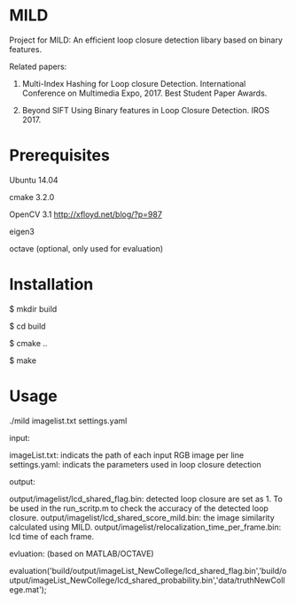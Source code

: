 # MILD
Project for MILD: An efficient loop closure detection libary based on binary features.

Related papers:

1.  Multi-Index Hashing for Loop closure Detection. International Conference on Multimedia Expo, 2017. Best Student Paper Awards. 

2.  Beyond SIFT Using Binary features in Loop Closure Detection. IROS 2017.

# Prerequisites  ################################################################

Ubuntu 14.04

cmake 3.2.0

OpenCV 3.1 http://xfloyd.net/blog/?p=987

eigen3

octave (optional, only used for evaluation)

# Installation ################################################################
$ mkdir build

$ cd build

$ cmake ..

$ make 



# Usage ##############################################################


./mild imagelist.txt settings.yaml

input:

imageList.txt: indicats the path of each input RGB image per line
settings.yaml: indicats the parameters used in loop closure detection

output:

output/imagelist/lcd_shared_flag.bin: detected loop closure are set as 1. To be used in the run_scritp.m to check the accuracy of the detected loop closure.
output/imagelist/lcd_shared_score_mild.bin: the image similarity calculated using MILD.
output/imagelist/relocalization_time_per_frame.bin: lcd time of each frame.

evluation: (based on MATLAB/OCTAVE)

evaluation('build/output/imageList_NewCollege/lcd_shared_flag.bin','build/output/imageList_NewCollege/lcd_shared_probability.bin','data/truthNewCollege.mat');
